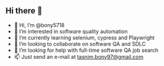 ## Hi there 👋

<!--
**bony5718/bony5718** is a ✨ _special_ ✨ repository because its `README.md` (this file) appears on your GitHub profile.

Here are some ideas to get you started:

- 🔭 I’m currently working on ...
- 🌱 I’m currently learning ...
- 👯 I’m looking to collaborate on ...
- 🤔 I’m looking for help with ...
- 💬 Ask me about ...
- 📫 How to reach me: ...
- 😄 Pronouns: ...
- ⚡ Fun fact: ...
-->
- 👋 Hi, I’m @bony5718
- 👀 I’m interested in software quality automation
- 🌱 I’m currently learning selenium, cypress and Playwright
- 💞️ I’m looking to collaborate on software QA and SDLC
- 🤔 I’m looking for help with full-time software QA job search
- 📫 Just send an e-mail at tasnim.bony97@gmail.com
